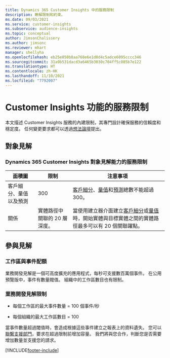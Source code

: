 ```yaml
---
title: Dynamics 365 Customer Insights 中的服務限制
description: 瞭解限制和約束。
ms.date: 09/03/2021
ms.service: customer-insights
ms.subservice: audience-insights
ms.topic: conceptual
author: JimsonChalissery
ms.author: jimsonc
ms.reviewer: mhart
manager: shellyha
ms.openlocfilehash: eb25e050b8aa768e6e1d8d4c5adce6095cccc346
ms.sourcegitcommit: 31a9b531dacd3a6465b3030c704ff5c085b7e122
ms.translationtype: HT
ms.contentlocale: zh-HK
ms.lasthandoff: 11/10/2021
ms.locfileid: "7792007"
---
```

# <a name="service-limits-in-customer-insights-capabilities"></a>Customer Insights 功能的服務限制

本文描述 Customer Insights 服務的內建限制，其專門設計確保服務的信賴度和穩定度。 任何變更要求都可以透過[想法論壇](https://go.microsoft.com/fwlink/?linkid=2074172)提出。 

## <a name="audience-insights"></a>對象見解

### <a name="service-limits-in-dynamics-365-customer-insights-audience-insights-capability"></a>Dynamics 365 Customer Insights 對象見解能力的服務限制

| 面積圖  | 限制  | 注意事項 |
|-------------|---------------------------------------------------------------------|---------------------------------------------------------------------|
| 客戶細分、量值以及預測 | 300  | [客戶細分](audience-insights/segments.md)、[量值](audience-insights/measures.md)和[預測](audience-insights/predictions.md)總數不能超過 300。  |
| 關係 | 實體路徑中關聯的 20 層深度。 | 當使用建立器介面建立[客戶細分](audience-insights/segments.md)或[量值](audience-insights/measures.md)時，開始實體與目標實體之間的實體路徑最多可以有 20 個關聯躍點。  |


## <a name="engagement-insights"></a>參與見解

### <a name="workspace-and-event-quotas"></a>工作區與事件配額

業務開發見解是一個可高度擴充的應用程式，每秒可支援數百萬個事件。 在公用預覽版中，事件有數量閥值。 組織中的工作區數目也有限制。

### <a name="engagement-insights-limits"></a>業務開發見解限制

- 每個工作區的最大事件數量 = 100 個事件/秒

- 每個組織的最大工作區數目 = 100

當事件數量超過閾值時，會造成根據這些事件建立之報表上的資料遺失。 您可以[聯繫支援部門](https://go.microsoft.com/fwlink/?linkid=2145734)，要求在超過限制前增加容量。 我們將與您合作，判斷您是否需要增加數量並支援您的請求。


[!INCLUDE[footer-include](includes/footer-banner.md)]
